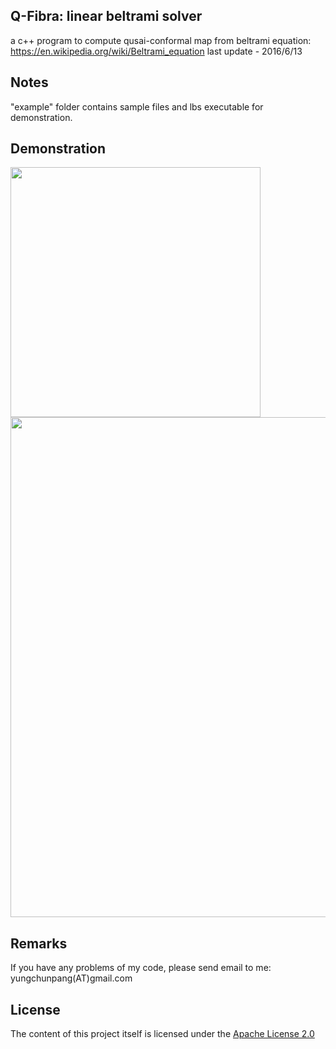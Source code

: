 
## Q-Fibra: linear beltrami solver 
a c++ program to compute qusai-conformal map from beltrami equation: https://en.wikipedia.org/wiki/Beltrami_equation
last update - 2016/6/13

## Notes
"example" folder contains sample files and lbs executable for demonstration.

## Demonstration
<p>
<img src="https://github.com/Edward-Yung/Q-Fibra-linear-beltrami-solver/blob/master/demo/mesh.png" width="400"><img src="https://github.com/Edward-Yung/Q-Fibra-linear-beltrami-solver/blob/master/demo/mesh_result.png" width="800"> 

## Remarks
If you have any problems of my code, please send email to me: yungchunpang(AT)gmail.com

## License 
The content of this project itself is licensed under the [Apache License 2.0](http://www.apache.org/licenses/LICENSE-2.0) 
